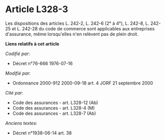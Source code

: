 # Article L328-3

Les dispositions des articles L. 242-2, L. 242-6 (2° à 4°), L. 242-8, L. 242-25 et L. 242-28 du code de commerce sont
applicables aux entreprises d'assurance, même lorsqu'elles n'en relèvent pas de plein droit.

**Liens relatifs à cet article**

_Codifié par_:

  - Décret n°76-666 1976-07-16

_Modifié par_:

  - Ordonnance 2000-912 2000-09-18 art. 4 JORF 21 septembre 2000

_Cité par_:

  - Code des assurances - art. L328-12 (Ab)
  - Code des assurances - art. L328-4 (M)
  - Code des assurances - art. L328-7 (Ab)

_Anciens textes_:

  - Décret n°1938-06-14 art. 38
